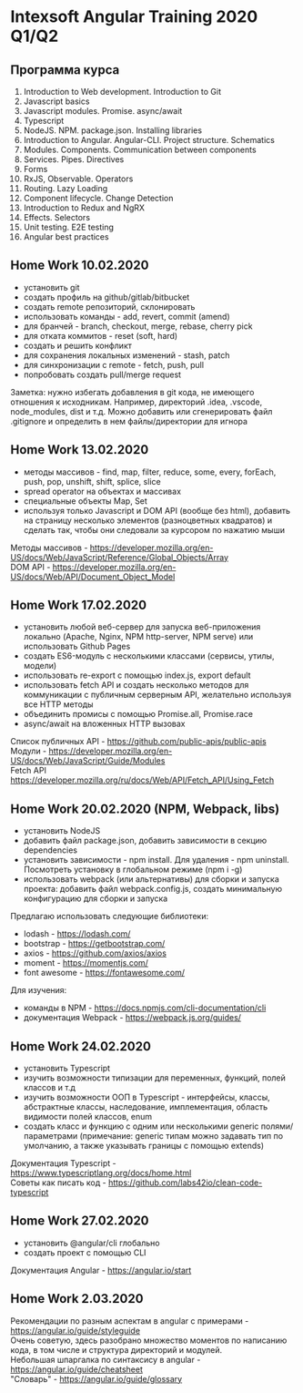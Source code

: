 # Intexsoft Angular Training 2020 Q1/Q2

## Программа курса

1. Introduction to Web development. Introduction to Git
2. Javascript basics
3. Javascript modules. Promise. async/await
4. Typescript
5. NodeJS. NPM. package.json. Installing libraries
6. Introduction to Angular. Angular-CLI. Project structure. Schematics
7. Modules. Components. Communication between components
8. Services. Pipes. Directives
9. Forms
10. RxJS, Observable. Operators
11. Routing. Lazy Loading
12. Component lifecycle. Change Detection
13. Introduction to Redux and NgRX
14. Effects. Selectors
15. Unit testing. E2E testing
16. Angular best practices

## Home Work 10.02.2020

* установить git
* создать профиль на github/gitlab/bitbucket
* создать remote репозиторий, склонировать
* использовать команды - add, revert, commit (amend)
* для бранчей - branch, checkout, merge, rebase, cherry pick
* для отката коммитов - reset (soft, hard)
* создать и решить конфликт
* для сохранения локальных изменений - stash, patch
* для синхронизации с remote - fetch, push, pull
* попробовать создать pull/merge request

Заметка: нужно избегать добавления в git кода, не имеющего отношения к исходникам. Например, директорий .idea, .vscode, node_modules, dist
 и т.д. Можно добавить или сгенерировать файл .gitignore и определить в нем файлы/директории для игнора
 
 ## Home Work 13.02.2020
 
 * методы массивов - find, map, filter, reduce, some, every, forEach, push, pop, unshift, shift, splice, slice
 * spread operator на объектах и массивах
 * специальные объекты Map, Set
 * используя только Javascript и DOM API (вообще без html), добавить на страницу несколько элементов (разноцветных квадратов) и сделать так, чтобы они следовали за курсором по нажатию мыши

Методы массивов - https://developer.mozilla.org/en-US/docs/Web/JavaScript/Reference/Global_Objects/Array  
DOM API - https://developer.mozilla.org/en-US/docs/Web/API/Document_Object_Model

## Home Work 17.02.2020

* установить любой веб-сервер для запуска веб-приложения локально (Apache, Nginx, NPM http-server, NPM serve) или использовать Github Pages
* создать ES6-модуль с несколькими классами (сервисы, утилы, модели)
* использовать re-export с помощью index.js, export default
* использовать fetch API и создать несколько методов для коммуникации с публичным серверным API, желательно используя все HTTP методы
* объединить промисы с помощью Promise.all, Promise.race
* async/await на вложенных HTTP вызовах

Список публичных API - https://github.com/public-apis/public-apis  
Модули - https://developer.mozilla.org/en-US/docs/Web/JavaScript/Guide/Modules  
Fetch API https://developer.mozilla.org/ru/docs/Web/API/Fetch_API/Using_Fetch


## Home Work 20.02.2020 (NPM, Webpack, libs)

* установить NodeJS
* добавить файл package.json, добавить зависимости в секцию dependencies
* установить зависимости - npm install. Для удаления - npm uninstall. Посмотреть установку в глобальном режиме (npm i -g)
* использовать webpack (или альтернативы) для сборки и запуска проекта: добавить файл webpack.config.js, создать минимальную  конфигурацию для сборки и запуска

Предлагаю использовать следующие библиотеки:
 * lodash - https://lodash.com/
 * bootstrap - https://getbootstrap.com/
 * axios - https://github.com/axios/axios
 * moment - https://momentjs.com/
 * font awesome - https://fontawesome.com/
 
 Для изучения:
 * команды в NPM - https://docs.npmjs.com/cli-documentation/cli
 * документация Webpack - https://webpack.js.org/guides/

## Home Work 24.02.2020

* установить Typescript
* изучить возможности типизации для переменных, функций, полей классов и т.д
* изучить возможности OOП в Typescript - интерфейсы, классы, абстрактные классы, наследование, имплементация, область видимости полей классов, enum
* создать класс и функцию с одним или несколькими generic полями/параметрами (примечание: generic типам можно задавать тип по умолчанию, а также указывать границы с помощью extends)

Документация Typescript - https://www.typescriptlang.org/docs/home.html  
Советы как писать код - https://github.com/labs42io/clean-code-typescript

## Home Work 27.02.2020

* установить @angular/cli глобально
* создать проект с помощью CLI

Документация Angular - https://angular.io/start

## Home Work 2.03.2020

Рекомендации по разным аспектам в angular с примерами - https://angular.io/guide/styleguide  
Очень советую, здесь разобрано множество моментов по написанию кода, в том числе и структура директорий и модулей.  
Небольшая шпаргалка по синтаксису в angular - https://angular.io/guide/cheatsheet  
"Словарь" - https://angular.io/guide/glossary  

